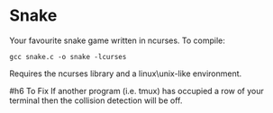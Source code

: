 Snake
=====

Your favourite snake game written in ncurses.
To compile:
```
gcc snake.c -o snake -lcurses
```
Requires the ncurses library and a linux\unix-like environment.


#h6 To Fix
If another program (i.e. tmux) has occupied a row of your terminal then the collision detection will be off.
